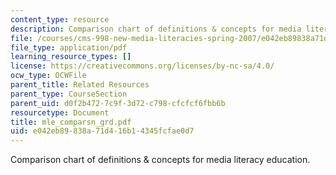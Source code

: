 ```yaml
---
content_type: resource
description: Comparison chart of definitions & concepts for media literacy education.
file: /courses/cms-998-new-media-literacies-spring-2007/e042eb89838a71d416b14345fcfae0d7_mle_comparsn_grd.pdf
file_type: application/pdf
learning_resource_types: []
license: https://creativecommons.org/licenses/by-nc-sa/4.0/
ocw_type: OCWFile
parent_title: Related Resources
parent_type: CourseSection
parent_uid: d0f2b472-7c9f-3d72-c798-cfcfcf6fbb6b
resourcetype: Document
title: mle_comparsn_grd.pdf
uid: e042eb89-838a-71d4-16b1-4345fcfae0d7
---
```

Comparison chart of definitions & concepts for media literacy education.